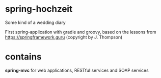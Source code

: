 # spring-hochzeit
Some kind of a wedding diary

First spring-application with gradle and groovy, based on the lessons from https://springframework.guru (copyright by J. Thompson)

# contains
<b>spring-mvc</b> for web applications, RESTful services and SOAP services
